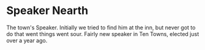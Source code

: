 # Speaker Nearth

The town's Speaker. Initially we tried to find him at the inn, but never got to do that went things went sour. Fairly new speaker in Ten Towns, elected just over a year ago.